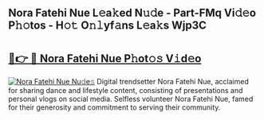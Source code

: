 ## Nora Fatehi Nue L𝚎a𝚔ed N𝚞𝚍e - Part-FMq Vi𝚍𝚎o P𝚑𝚘tos - H𝚘𝚝 O𝚗𝚕yf𝚊ns L𝚎a𝚔s Wjp3C

# <h2><a href="http://kf1hek.oniu.top/?m=Nora+Fatehi+Nue">🔗👉 🔴 Nora Fatehi Nue P𝚑ot𝚘𝚜 V𝚒d𝚎o</a></h2>

[![Nora Fatehi Nue Nu𝚍e𝚜](https://i.imgur.com/0qMVB7G.gif)](http://kf1hek.oniu.top/?m=Nora+Fatehi+Nue)
Digital trendsetter Nora Fatehi Nue, acclaimed for sharing dance and lifestyle content, consisting of presentations and personal vlogs on social media. Selfless volunteer Nora Fatehi Nue, famed for their generosity and commitment to serving their community.  
